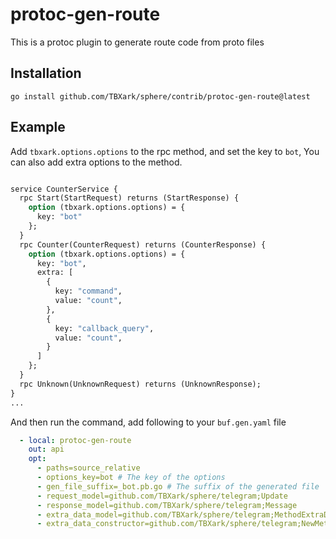 # protoc-gen-route

This is a protoc plugin to generate route code from proto files

## Installation

```shell
go install github.com/TBXark/sphere/contrib/protoc-gen-route@latest
```

## Example

Add `tbxark.options.options` to the rpc method, and set the key to `bot`, You can also add extra options to the method.

```proto

service CounterService {
  rpc Start(StartRequest) returns (StartResponse) {
    option (tbxark.options.options) = {
      key: "bot"
    };
  }
  rpc Counter(CounterRequest) returns (CounterResponse) {
    option (tbxark.options.options) = {
      key: "bot",
      extra: [
        {
          key: "command",
          value: "count",
        },
        {
          key: "callback_query",
          value: "count",
        }
      ]
    };
  }
  rpc Unknown(UnknownRequest) returns (UnknownResponse);
}
...
```

And then run the command, add following to your `buf.gen.yaml` file

```yaml
  - local: protoc-gen-route
    out: api
    opt:
      - paths=source_relative
      - options_key=bot # The key of the options
      - gen_file_suffix=_bot.pb.go # The suffix of the generated file
      - request_model=github.com/TBXark/sphere/telegram;Update
      - response_model=github.com/TBXark/sphere/telegram;Message
      - extra_data_model=github.com/TBXark/sphere/telegram;MethodExtraData
      - extra_data_constructor=github.com/TBXark/sphere/telegram;NewMethodExtraData
```
